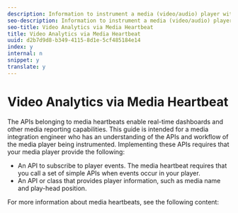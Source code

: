 ```yaml
---
description: Information to instrument a media (video/audio) player with the media module of Adobe Mobile SDK.
seo-description: Information to instrument a media (video/audio) player with the media module of Adobe Mobile SDK.
seo-title: Video Analytics via Media Heartbeat
title: Video Analytics via Media Heartbeat
uuid: d2b7d9d8-b349-4115-8d1e-5cf485184e14
index: y
internal: n
snippet: y
translate: y
---
```


# Video Analytics via Media Heartbeat

The APIs belonging to media heartbeats enable real-time dashboards and other media reporting capabilities. This guide is intended for a media integration engineer who has an understanding of the APIs and workflow of the media player being instrumented. Implementing these APIs requires that your media player provide the following: 


* An API to subscribe to player events. The media heartbeat requires that you call a set of simple APIs when events occur in your player.
* An API or class that provides player information, such as media name and play-head position.


For more information about media heartbeats, see the following content: 
